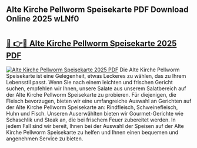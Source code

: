 ## Alte Kirche Pellworm Speisekarte PDF Download Online 2025 wLNf0

# <h2><a href="http://gcao69.nevu.top/?p=Alte+Kirche+Pellworm+Speisekarte">🔗 👉🔴 Alte Kirche Pellworm Speisekarte 2025 PDF</a></h2>

[![Alte Kirche Pellworm Speisekarte 2025 PDF](https://i.imgur.com/dBaPXMq.png)](http://gcao69.nevu.top/?p=Alte+Kirche+Pellworm+Speisekarte)
Die Alte Kirche Pellworm Speisekarte ist eine Gelegenheit, etwas Leckeres zu wählen, das zu Ihrem Lebensstil passt. Wenn Sie nach einem leichten und frischen Gericht suchen, empfehlen wir Ihnen, unsere Salate aus unserem Salatbereich auf der Alte Kirche Pellworm Speisekarte zu probieren. Für diejenigen, die Fleisch bevorzugen, bieten wir eine umfangreiche Auswahl an Gerichten auf der Alte Kirche Pellworm Speisekarte an: Rindfleisch, Schweinefleisch, Huhn und Fisch. Unseren Auserwählten bieten wir Gourmet-Gerichte wie Schaschlik und Steak an, die bei frischem Feuer zubereitet werden. In jedem Fall sind wir bereit, Ihnen bei der Auswahl der Speisen auf der Alte Kirche Pellworm Speisekarte zu helfen und Ihnen einen bequemen und angenehmen Service zu bieten.
